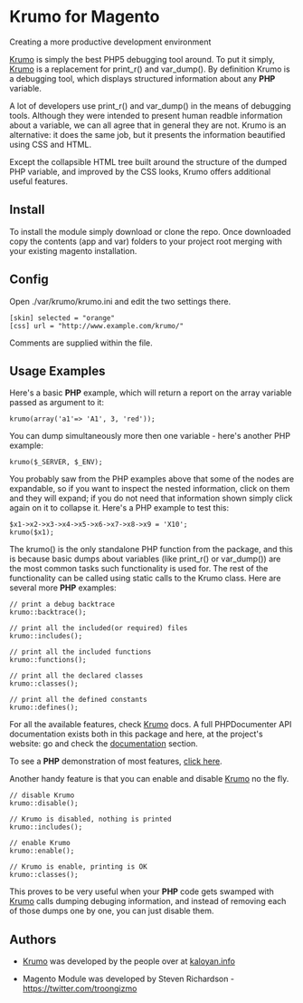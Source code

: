Krumo for Magento
=========

Creating a more productive development environment

[Krumo] is simply the best PHP5 debugging tool around. To put it simply, [Krumo] is a replacement for print_r() and var_dump(). By definition Krumo is a debugging tool, which displays structured information about any **PHP** variable.

A lot of developers use print_r() and var_dump() in the means of debugging tools. Although they were intended to present human readble information about a variable, we can all agree that in general they are not. Krumo is an alternative: it does the same job, but it presents the information beautified using CSS and HTML.

Except the collapsible HTML tree built around the structure of the dumped PHP variable, and  improved by the CSS looks, Krumo offers additional useful features.

Install
-

To install the module simply download or clone the repo. Once downloaded copy the contents (app and var) folders to your project root merging with your existing magento installation.

Config
-

Open ./var/krumo/krumo.ini and edit the two settings there.

    [skin] selected = "orange"
    [css] url = "http://www.example.com/krumo/"

Comments are supplied within the file.

Usage Examples
-

Here's a basic **PHP** example, which will return a report on the array variable passed as argument to it:

    krumo(array('a1'=> 'A1', 3, 'red'));

You can dump simultaneously more then one variable - here's another PHP example:

    krumo($_SERVER, $_ENV);

You probably saw from the PHP examples above that some of the nodes are expandable, so if you want to inspect the nested information, click on them and they will expand; if you do not need that information shown simply click again on it to collapse it. Here's a PHP example to test this:

    $x1->x2->x3->x4->x5->x6->x7->x8->x9 = 'X10';
    krumo($x1);

The krumo() is the only standalone PHP function from the package, and this is because basic dumps about variables (like print_r() or var_dump()) are the most common tasks such functionality is used for. The rest of the functionality can be called using static calls to the Krumo class. Here are several more **PHP** examples:

    // print a debug backtrace
    krumo::backtrace();
    
    // print all the included(or required) files
    krumo::includes();
    
    // print all the included functions
    krumo::functions();
    
    // print all the declared classes
    krumo::classes();
    
    // print all the defined constants
    krumo::defines();


For all the available features, check [Krumo] docs. A full PHPDocumenter API documentation exists both in this package and here, at the project's website: go and check the [documentation] section. 

To see a **PHP** demonstration of most features, [click here].

Another handy feature is that you can enable and disable [Krumo] no the fly.

    // disable Krumo
    krumo::disable(); 
    
    // Krumo is disabled, nothing is printed
    krumo::includes();
    
    // enable Krumo
    krumo::enable();
    
    // Krumo is enable, printing is OK
    krumo::classes();

This proves to be very useful when your **PHP** code gets swamped with [Krumo] calls dumping debuging information, and instead of removing each of those dumps one by one, you can just disable them.

Authors
-

* [Krumo] was developed by the people over at [kaloyan.info]
* Magento Module was developed by Steven Richardson - https://twitter.com/troongizmo

  [krumo]: http://krumo.sourceforge.net/
  [kaloyan.info]: http://kaloyan.info/krumo/
  [documentation]: http://kaloyan.info/krumo/index.php#docs
  [click here]: http://kaloyan.info/krumo/demo/index.php
